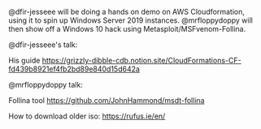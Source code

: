@dfir-jesseee will be doing a hands on demo on AWS Cloudformation, using it to spin up Windows Server 2019 instances. @mrfloppydoppy will then show off a Windows 10 hack using Metasploit/MSFvenom-Follina.

@dfir-jesseee's talk:

His guide
https://grizzly-dibble-cdb.notion.site/CloudFormations-CF-fd439b8921ef4fb2bd89e840d15d642a


@mrfloppydoppy talk:

Follina tool
https://github.com/JohnHammond/msdt-follina

How to download older iso:
https://rufus.ie/en/


